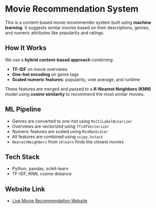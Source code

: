 # Movie Recommendation System

This is a content-based movie recommender system built using **machine learning**. It suggests similar movies based on their descriptions, genres, and numeric attributes like popularity and ratings.

## How It Works

We use a **hybrid content-based approach** combining:

- **TF-IDF** on movie overviews
- **One-hot encoding** on genre tags
- **Scaled numeric features**: popularity, vote average, and runtime

These features are merged and passed to a **K-Nearest Neighbors (KNN)** model using **cosine similarity** to recommend the most similar movies.

## ML Pipeline

- Genres are converted to one-hot using `MultiLabelBinarizer`
- Overviews are vectorized using `TfidfVectorizer`
- Numeric features are scaled using `MinMaxScaler`
- All features are combined using `scipy.hstack`
- `NearestNeighbors` from `sklearn` finds the closest movies

## Tech Stack

- Python, pandas, scikit-learn
- TF-IDF, KNN, cosine distance

## Website Link

- [Live Movie Recommendation Website](https://movie-rec-t4lj.onrender.com/)
